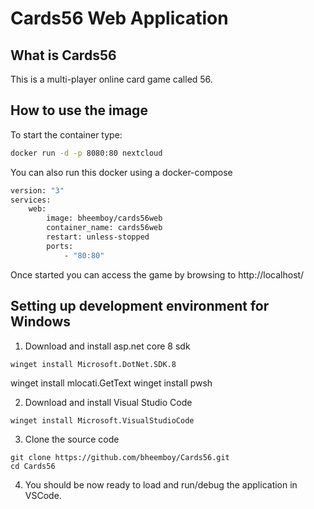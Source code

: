 # Cards56 Web Application
## What is Cards56
This is a multi-player online card game called 56.

## How to use the image

To start the container type:
```bash
docker run -d -p 8080:80 nextcloud
```

You can also run this docker using a docker-compose 

```bash
version: "3"
services:
    web:
        image: bheemboy/cards56web
        container_name: cards56web
        restart: unless-stopped
        ports:
            - "80:80"
```

Once started you can access the game by browsing to http://localhost/

## Setting up development environment for Windows

1. Download and install asp.net core 8 sdk
```
winget install Microsoft.DotNet.SDK.8 
```

winget install mlocati.GetText
winget install pwsh

2. Download and install Visual Studio Code
```
winget install Microsoft.VisualStudioCode
```

3. Clone the source code
```
git clone https://github.com/bheemboy/Cards56.git
cd Cards56
```
4. You should be now ready to load and run/debug the application in VSCode.
